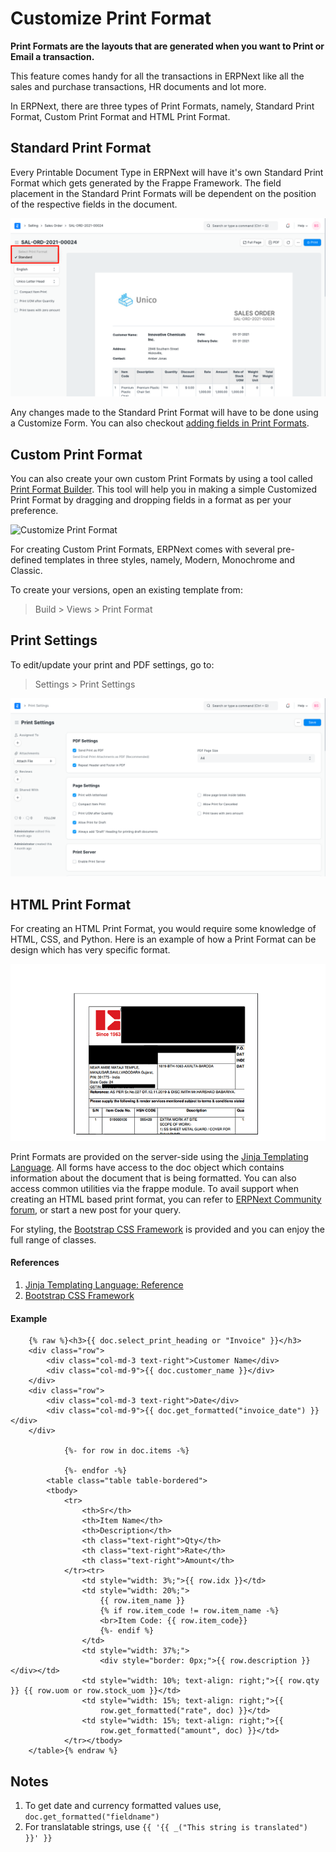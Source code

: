 
# Customize Print Format


**Print Formats are the layouts that are generated when you want to Print or Email a transaction.**


This feature comes handy for all the transactions in ERPNext like all the sales and purchase transactions, HR documents and lot more.


In ERPNext, there are three types of Print Formats, namely, Standard Print Format, Custom Print Format and HTML Print Format.


## Standard Print Format


Every Printable Document Type in ERPNext will have it's own Standard Print Format which gets generated by the Frappe Framework. The field placement in the Standard Print Formats will be dependent on the position of the respective fields in the document.


![Standard Print Format](/files/customize-standard-print-format.png)


Any changes made to the Standard Print Format will have to be done using a Customize Form. You can also checkout [adding fields in Print Formats](/docs/v13/user/manual/en/customize-erpnext/articles/making-fields-visible-in-print-format).


## Custom Print Format


You can also create your own custom Print Formats by using a tool called [Print Format Builder](/docs/v13/user/manual/en/setting-up/print/print-format-builder). This tool will help you in making a simple Customized Print Format by dragging and dropping fields in a format as per your preference.


![Customize Print Format](/files/customize-print-format.gif)


For creating Custom Print Formats, ERPNext comes with several pre-defined templates in three styles, namely, Modern, Monochrome and Classic.


To create your versions, open an existing template from:



> 
> Build > Views > Print Format
> 
> 
> 


## Print Settings


To edit/update your print and PDF settings, go to:



> 
> Settings > Print Settings
> 
> 
> 


![Print Settings](/files/print-settings.png)


## HTML Print Format


For creating an HTML Print Format, you would require some knowledge of HTML, CSS, and Python. Here is an example of how a Print Format can be design which has very specific format.


![HTML Print Format](/files/customize-custom-print-format-1.png)


Print Formats are provided on the server-side using the [Jinja Templating Language](https://jinja.palletsprojects.com/en/3.0.x/templates/). All forms have access to the doc object which contains information about the document that is being formatted. You can also access common utilities via the frappe module. To avail support when creating an HTML based print format, you can refer to [ERPNext Community forum](https://discuss.erpnext.com/), or start a new post for your query.


For styling, the [Bootstrap CSS Framework](http://getbootstrap.com/) is provided and you can enjoy the full range of classes.


#### References


1. [Jinja Templating Language: Reference](https://jinja.palletsprojects.com/en/3.0.x/templates/)
2. [Bootstrap CSS Framework](http://getbootstrap.com/)


#### Example



```
    {% raw %}<h3>{{ doc.select_print_heading or "Invoice" }}</h3>
    <div class="row">
        <div class="col-md-3 text-right">Customer Name</div>
        <div class="col-md-9">{{ doc.customer_name }}</div>
    </div>
    <div class="row">
        <div class="col-md-3 text-right">Date</div>
        <div class="col-md-9">{{ doc.get_formatted("invoice_date") }}</div>
    </div>

            {%- for row in doc.items -%}

            {%- endfor -%}
        <table class="table table-bordered">
        <tbody>
            <tr>
                <th>Sr</th>
                <th>Item Name</th>
                <th>Description</th>
                <th class="text-right">Qty</th>
                <th class="text-right">Rate</th>
                <th class="text-right">Amount</th>
            </tr><tr>
                <td style="width: 3%;">{{ row.idx }}</td>
                <td style="width: 20%;">
                    {{ row.item_name }}
                    {% if row.item_code != row.item_name -%}
                    <br>Item Code: {{ row.item_code}}
                    {%- endif %}
                </td>
                <td style="width: 37%;">
                    <div style="border: 0px;">{{ row.description }}</div></td>
                <td style="width: 10%; text-align: right;">{{ row.qty }} {{ row.uom or row.stock_uom }}</td>
                <td style="width: 15%; text-align: right;">{{
                    row.get_formatted("rate", doc) }}</td>
                <td style="width: 15%; text-align: right;">{{
                    row.get_formatted("amount", doc) }}</td>
            </tr></tbody>
    </table>{% endraw %}

```

## Notes


1. To get date and currency formatted values use, `doc.get_formatted("fieldname")`
2. For translatable strings, use `{{ '{{ _("This string is translated") }}' }}`


